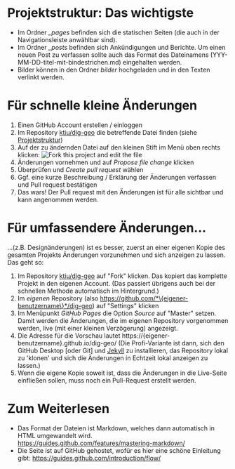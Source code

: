 # <a name='projektstruktur'>Projektstruktur: Das wichtigste</a>

- Im Ordner *_pages* befinden sich die statischen Seiten (die auch in der Navigationsleiste anwählbar sind).
- Im Ordner *_posts* befinden sich Ankündigungen und Berichte. Um einen neuen Post zu verfassen sollte auch das Format des Dateinamens (YYY-MM-DD-titel-mit-bindestrichen.md) eingehalten werden.
- Bilder können in den Ordner *bilder* hochgeladen und in den Texten verlinkt werden.

# Für schnelle kleine Änderungen

1. Einen GitHub Account erstellen / einloggen
1. Im Repository [ktiu/dig-geo](https://github.com/ktiu/dig-geo) die betreffende Datei finden (siehe [Projektstruktur](#projektstruktur))
2. Auf der zu ändernden Datei auf den kleinen Stift im Menü oben rechts klicken:
![Fork this project and edit the file](https://raw.githubusercontent.com/ktiu/dig-geo/master/bilder/tutorial/fork_and_edit.png)
3. Änderungen vornehmen und auf *Propose file change* klicken
4. Überprüfen und *Create pull request* wählen
5. Ggf. eine kurze Beschreibung / Erklärung der Änderungen verfassen und Pull request bestätigen
6. Das wars! Der Pull request mit den Änderungen ist für alle sichtbar und kann angenommen werden.

# Für umfassendere Änderungen...

...(z.B. Designänderungen) ist es besser, zuerst an einer eigenen Kopie des gesamten Projekts Änderungen vorzunehmen und sich anzeigen zu lassen. Das geht so:

1. Im Repository [ktiu/dig-geo](https://github.com/ktiu/dig-geo) auf "Fork" klicken. Das kopiert das komplette Projekt in den eigenen Account. (Das passiert übrigens auch bei der schnellen Methode automatisch im Hintergrund.)
1. Im *eigenen* Repository (also https://github.com/*\{eigener-benutzername\}*/dig-geo) auf "Settings" klicken
2. Im Menüpunkt *GitHub Pages* die Option *Source* auf "Master" setzen. Damit werden die Änderungen, die im eigenen Repository vorgenommen werden, live (mit einer kleinen Verzögerung) angezeigt.
3. Die Adresse für die Vorschau lautet https://{eigener-benutzername}.github.io/dig-geo/ 
(Die Profi-Variante ist dann, sich den GitHub Desktop [oder Git] und [Jekyll](https://jekyllrb.com) zu installieren, das Repository lokal zu 'klonen' und sich die Änderungen in Echtzeit lokal anzeigen zu lassen.)
4. Wenn die eigene Kopie soweit ist, dass die Änderungen in die Live-Seite einfließen sollen, muss noch ein Pull-Request erstellt werden.


# Zum Weiterlesen

- Das Format der Dateien ist Markdown, welches dann automatisch in HTML umgewandelt wird. https://guides.github.com/features/mastering-markdown/
- Die Seite ist auf GitHub gehostet, wofür es hier eine schöne Einleitung gibt: https://guides.github.com/introduction/flow/

